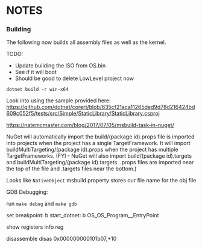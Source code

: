# NOTES 

### Building

The following now builds all assembly files as well as the kernel.

TODO:
* Update building the ISO from OS.bin
* See if it will boot
* Should be good to delete LowLevel project now


```batch
dotnet build -r win-x64
```




Look into using the sample provided here:
https://github.com/dotnet/corert/blob/635cf21aca11265ded9d78d216424bd609c052f5/tests/src/Simple/StaticLibrary/StaticLibrary.csproj


https://natemcmaster.com/blog/2017/07/05/msbuild-task-in-nuget/


NuGet will automatically import the build/(package id).props file is imported into projects when the project has a single TargetFramework. It will import buildMultiTargeting/(package id).props when the project has multiple TargetFrameworks. (FYI - NuGet will also import build/(package id).targets and buildMultiTargeting/(package id).targets. .props files are imported near the top of the file and .targets files near the bottom.)


Looks like `NativeObject` msbuild property stores our file name for the obj file


GDB Debugging:

run `make debug` and `make gdb`

set breakpoint:
	b start_dotnet:
	b OS_OS_Program__EntryPoint

show registers
	info reg

disassemble
	disas  0x000000000101b07,+10
